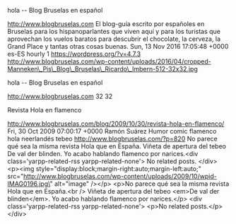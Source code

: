 hola -- Blog Bruselas en español

http://www.blogbruselas.com El blog-guía escrito por españoles en
Bruselas para los hispanoparlantes que viven aquí y para los turistas
que aprovechan los vuelos baratos para descubrir el chocolate, la
cerveza, la Grand Place y tantas otras cosas buenas. Sun, 13 Nov 2016
17:05:48 +0000 es-ES hourly 1 https://wordpress.org/?v=4.7.3
http://www.blogbruselas.com/wp-content/uploads/2016/04/cropped-Manneken\_Pis\_Blog\_Bruselas\_Ricardo\_Imbern-512-32x32.jpg

hola -- Blog Bruselas en español

http://www.blogbruselas.com 32 32

Revista Hola en flamenco

http://www.blogbruselas.com/blog/2009/10/30/revista-hola-en-flamenco/
Fri, 30 Oct 2009 07:00:17 +0000 Ramón Suárez Humor comic flamenco hola
neerlandés tebeo http://www.blogbruselas.com/?p=820 No parece qué sea la
misma revista Hola que en España. Viñeta de apertura del tebeo De val
der blinden. Yo acabo hablando flamenco por narices.\<div
class=\'yarpp-related-rss yarpp-related-none\'\> No related posts.
\</div\> \<p\>\<img
style=\"display:block;margin-right:auto;margin-left:auto;\"
src=\"http://www.blogbruselas.com/wp-content/uploads/2009/10/wpid-IMAG0196.jpg\"
alt=\"image\" /\>\</p\> \<p\>No parece qué sea la misma revista Hola que
en España.\<br /\> Viñeta de apertura del tebeo \<em\>De val der
blinden\</em\>. Yo acabo hablando flamenco por narices.\</p\> \<div
class=\'yarpp-related-rss yarpp-related-none\'\> \<p\>No related
posts.\</p\> \</div\>
